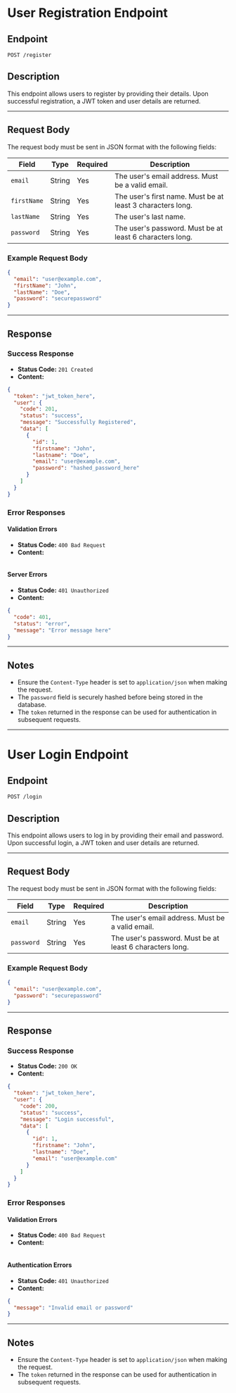 
# User Registration Endpoint

## Endpoint
`POST /register`

## Description
This endpoint allows users to register by providing their details. Upon successful registration, a JWT token and user details are returned.

---

## Request Body
The request body must be sent in JSON format with the following fields:

| Field      | Type   | Required | Description                          |
|------------|--------|----------|--------------------------------------|
| `email`    | String | Yes      | The user's email address. Must be a valid email. |
| `firstName`| String | Yes      | The user's first name. Must be at least 3 characters long. |
| `lastName` | String | Yes      | The user's last name.                |
| `password` | String | Yes      | The user's password. Must be at least 6 characters long. |

### Example Request Body
```json
{
  "email": "user@example.com",
  "firstName": "John",
  "lastName": "Doe",
  "password": "securepassword"
}
```

---

## Response

### Success Response
- **Status Code:** `201 Created`
- **Content:**
```json
{
  "token": "jwt_token_here",
  "user": {
    "code": 201,
    "status": "success",
    "message": "Successfully Registered",
    "data": [
      {
        "id": 1,
        "firstname": "John",
        "lastname": "Doe",
        "email": "user@example.com",
        "password": "hashed_password_here"
      }
    ]
  }
}
```

### Error Responses

#### Validation Errors
- **Status Code:** `400 Bad Request`
- **Content:**
```json

```

#### Server Errors
- **Status Code:** `401 Unauthorized`
- **Content:**
```json
{
  "code": 401,
  "status": "error",
  "message": "Error message here"
}
```

---

## Notes
- Ensure the `Content-Type` header is set to `application/json` when making the request.
- The `password` field is securely hashed before being stored in the database.
- The `token` returned in the response can be used for authentication in subsequent requests.

---

# User Login Endpoint

## Endpoint
`POST /login`

## Description
This endpoint allows users to log in by providing their email and password. Upon successful login, a JWT token and user details are returned.

---

## Request Body
The request body must be sent in JSON format with the following fields:

| Field      | Type   | Required | Description                          |
|------------|--------|----------|--------------------------------------|
| `email`    | String | Yes      | The user's email address. Must be a valid email. |
| `password` | String | Yes      | The user's password. Must be at least 6 characters long. |

### Example Request Body
```json
{
  "email": "user@example.com",
  "password": "securepassword"
}
```

---

## Response

### Success Response
- **Status Code:** `200 OK`
- **Content:**
```json
{
  "token": "jwt_token_here",
  "user": {
    "code": 200,
    "status": "success",
    "message": "Login successful",
    "data": [
      {
        "id": 1,
        "firstname": "John",
        "lastname": "Doe",
        "email": "user@example.com"
      }
    ]
  }
}
```

### Error Responses

#### Validation Errors
- **Status Code:** `400 Bad Request`
- **Content:**
```json

```

#### Authentication Errors
- **Status Code:** `401 Unauthorized`
- **Content:**
```json
{
  "message": "Invalid email or password"
}
```

---

## Notes
- Ensure the `Content-Type` header is set to `application/json` when making the request.
- The `token` returned in the response can be used for authentication in subsequent requests.
